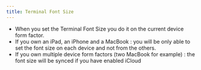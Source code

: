 ```yaml
---
title: Terminal Font Size
---
```


* When you set the Terminal Font Size you do it on the current device form factor.
* If you own an iPad, an iPhone and a MacBook : you will be only able to set the font size on each device and not from the others.
* If you own multiple device form factors (two MacBook for example) : the font size will be synced if you have enabled iCloud